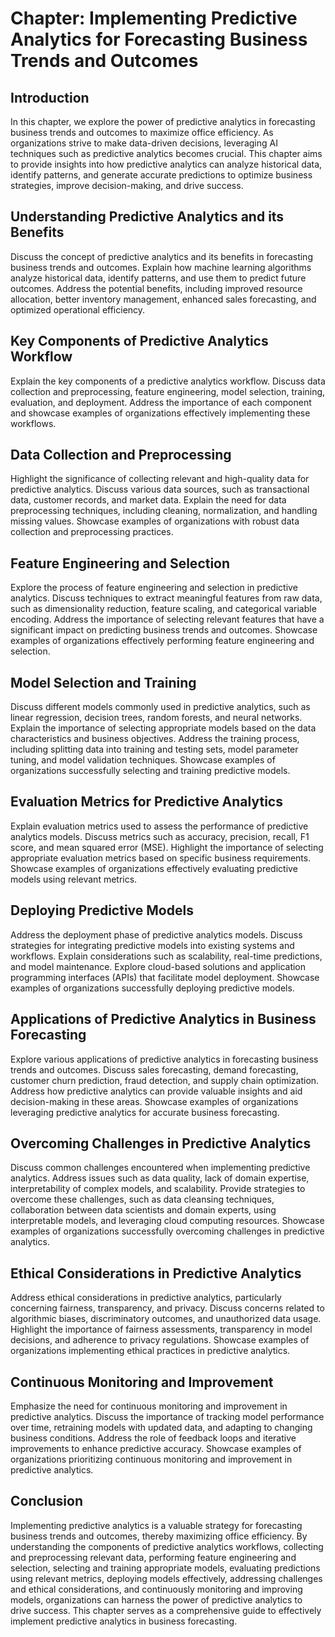 Chapter: Implementing Predictive Analytics for Forecasting Business Trends and Outcomes
=======================================================================================

Introduction
------------

In this chapter, we explore the power of predictive analytics in forecasting business trends and outcomes to maximize office efficiency. As organizations strive to make data-driven decisions, leveraging AI techniques such as predictive analytics becomes crucial. This chapter aims to provide insights into how predictive analytics can analyze historical data, identify patterns, and generate accurate predictions to optimize business strategies, improve decision-making, and drive success.

Understanding Predictive Analytics and its Benefits
---------------------------------------------------

Discuss the concept of predictive analytics and its benefits in forecasting business trends and outcomes. Explain how machine learning algorithms analyze historical data, identify patterns, and use them to predict future outcomes. Address the potential benefits, including improved resource allocation, better inventory management, enhanced sales forecasting, and optimized operational efficiency.

Key Components of Predictive Analytics Workflow
-----------------------------------------------

Explain the key components of a predictive analytics workflow. Discuss data collection and preprocessing, feature engineering, model selection, training, evaluation, and deployment. Address the importance of each component and showcase examples of organizations effectively implementing these workflows.

Data Collection and Preprocessing
---------------------------------

Highlight the significance of collecting relevant and high-quality data for predictive analytics. Discuss various data sources, such as transactional data, customer records, and market data. Explain the need for data preprocessing techniques, including cleaning, normalization, and handling missing values. Showcase examples of organizations with robust data collection and preprocessing practices.

Feature Engineering and Selection
---------------------------------

Explore the process of feature engineering and selection in predictive analytics. Discuss techniques to extract meaningful features from raw data, such as dimensionality reduction, feature scaling, and categorical variable encoding. Address the importance of selecting relevant features that have a significant impact on predicting business trends and outcomes. Showcase examples of organizations effectively performing feature engineering and selection.

Model Selection and Training
----------------------------

Discuss different models commonly used in predictive analytics, such as linear regression, decision trees, random forests, and neural networks. Explain the importance of selecting appropriate models based on the data characteristics and business objectives. Address the training process, including splitting data into training and testing sets, model parameter tuning, and model validation techniques. Showcase examples of organizations successfully selecting and training predictive models.

Evaluation Metrics for Predictive Analytics
-------------------------------------------

Explain evaluation metrics used to assess the performance of predictive analytics models. Discuss metrics such as accuracy, precision, recall, F1 score, and mean squared error (MSE). Highlight the importance of selecting appropriate evaluation metrics based on specific business requirements. Showcase examples of organizations effectively evaluating predictive models using relevant metrics.

Deploying Predictive Models
---------------------------

Address the deployment phase of predictive analytics models. Discuss strategies for integrating predictive models into existing systems and workflows. Explain considerations such as scalability, real-time predictions, and model maintenance. Explore cloud-based solutions and application programming interfaces (APIs) that facilitate model deployment. Showcase examples of organizations successfully deploying predictive models.

Applications of Predictive Analytics in Business Forecasting
------------------------------------------------------------

Explore various applications of predictive analytics in forecasting business trends and outcomes. Discuss sales forecasting, demand forecasting, customer churn prediction, fraud detection, and supply chain optimization. Address how predictive analytics can provide valuable insights and aid decision-making in these areas. Showcase examples of organizations leveraging predictive analytics for accurate business forecasting.

Overcoming Challenges in Predictive Analytics
---------------------------------------------

Discuss common challenges encountered when implementing predictive analytics. Address issues such as data quality, lack of domain expertise, interpretability of complex models, and scalability. Provide strategies to overcome these challenges, such as data cleansing techniques, collaboration between data scientists and domain experts, using interpretable models, and leveraging cloud computing resources. Showcase examples of organizations successfully overcoming challenges in predictive analytics.

Ethical Considerations in Predictive Analytics
----------------------------------------------

Address ethical considerations in predictive analytics, particularly concerning fairness, transparency, and privacy. Discuss concerns related to algorithmic biases, discriminatory outcomes, and unauthorized data usage. Highlight the importance of fairness assessments, transparency in model decisions, and adherence to privacy regulations. Showcase examples of organizations implementing ethical practices in predictive analytics.

Continuous Monitoring and Improvement
-------------------------------------

Emphasize the need for continuous monitoring and improvement in predictive analytics. Discuss the importance of tracking model performance over time, retraining models with updated data, and adapting to changing business conditions. Address the role of feedback loops and iterative improvements to enhance predictive accuracy. Showcase examples of organizations prioritizing continuous monitoring and improvement in predictive analytics.

Conclusion
----------

Implementing predictive analytics is a valuable strategy for forecasting business trends and outcomes, thereby maximizing office efficiency. By understanding the components of predictive analytics workflows, collecting and preprocessing relevant data, performing feature engineering and selection, selecting and training appropriate models, evaluating predictions using relevant metrics, deploying models effectively, addressing challenges and ethical considerations, and continuously monitoring and improving models, organizations can harness the power of predictive analytics to drive success. This chapter serves as a comprehensive guide to effectively implement predictive analytics in business forecasting.
